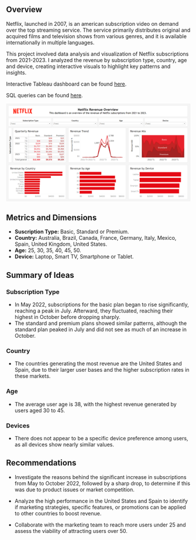 ## Overview

Netflix, launched in 2007, is an american subscription video on demand over the top streaming service. The service primarily distributes original and acquired films and television shows from various genres, and it is available internationally in multiple languages. 

This project involved data analysis and visualization of Netflix subscriptions from 2021-2023. I analyzed the revenue by subscription type, country, age and device, creating interactive visuals to highlight key patterns and insights.

Interactive Tableau dashboard can be found [here](https://public.tableau.com/app/profile/ren.d.vila.licona/viz/NetflixRevenue_17301404943970/Dashboard).

SQL queries can be found [here](https://github.com/rene-dl/Netflix_Revenue/blob/main/NetflixProject.sql).

![Image Alt](https://github.com/rene-dl/Netflix_Revenue/blob/main/NetflixDashboard.png?raw=true) 


## Metrics and Dimensions
- **Suscription Type:** Basic, Standard or Premium.
- **Country:** Australia, Brazil, Canada, France, Germany, Italy, Mexico, Spain, United Kingdom, United States.
- **Age:** 25, 30, 35, 40, 45, 50.
- **Device:** Laptop, Smart TV, Smartphone or Tablet.


## Summary of Ideas

### Subscription Type
- In May 2022, subscriptions for the basic plan began to rise significantly, reaching a peak in July. Afterward, they fluctuated, reaching their highest in October before dropping sharply.
- The standard and premium plans showed similar patterns, although the standard plan peaked in July and did not see as much of an increase in October.

### Country
- The countries generating the most revenue are the United States and Spain, due to their larger user bases and the higher subscription rates in these markets.

### Age
- The average user age is 38, with the highest revenue generated by users aged 30 to 45.

### Devices
- There does not appear to be a specific device preference among users, as all devices show nearly similar values.


## Recommendations

- Investigate the reasons behind the significant increase in subscriptions from May to October 2022, followed by a sharp drop, to determine if this was due to product issues or market competition.

- Analyze the high performance in the United States and Spain to identify if marketing strategies, specific features, or promotions can be applied to other countries to boost revenue.

- Collaborate with the marketing team to reach more users under 25 and assess the viability of attracting users over 50.

